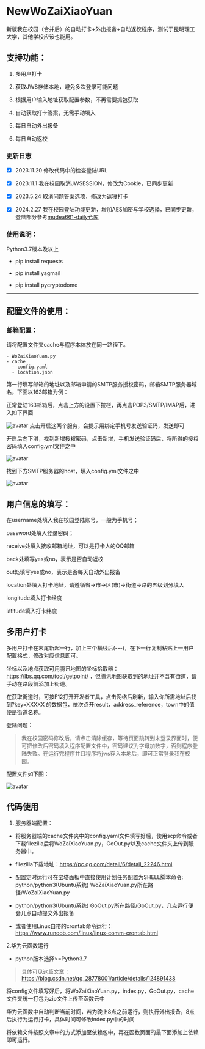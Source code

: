 # NewWoZaiXiaoYuan
新版我在校园（合并后）的自动打卡+外出报备+自动返校程序，测试于昆明理工大学，其他学校应该也能用。



## 支持功能：

1. 多用户打卡

2. 获取JWS存储本地，避免多次登录可能问题

3. 根据用户输入地址获取配置参数，不再需要抓包获取

4. 自动获取打卡答案，无需手动填入

5. 每日自动外出报备

6. 每日自动返校

### 更新日志

- [x] 2023.11.20 修改代码中的检查登陆URL
- [x] 2023.11.1 我在校园取消JWSESSION，修改为Cookie，已同步更新
- [x] 2023.5.24 取消问题答案选项，修改为返寝打卡
- [x] 2024.2.27 我在校园登陆功能更新，增加AES加密与学校选择，已同步更新，登陆部分参考[mudea661-daily仓库](https://github.com/mudea661/daily/)


### 使用说明：
Python3.7版本及以上

- pip install requests

- pip install yagmail

- pip install pycryptodome

---

## 配置文件的使用：
### 邮箱配置：
请将配置文件夹cache与程序本体放在同一路径下。

```
- WoZaiXiaoYuan.py
- cache
  - config.yaml
  - location.json
```

第一行填写邮箱的地址以及邮箱申请的SMTP服务授权密码，邮箱SMTP服务器域名，下面以163邮箱为例：

正常登陆163邮箱后，点击上方的设置下拉栏，再点击POP3/SMTP/IMAP后，进入如下界面

![avatar](https://img-blog.csdnimg.cn/aa3014630ebd4b5ea50bab59f9649070.png)
点击开启这两个服务，会提示用绑定手机号发送验证码，发送即可


开启后向下滑，找到新增授权密码，点击新增，手机发送验证码后，将所得的授权密码填入config.yml文件之中

![avatar](https://img-blog.csdnimg.cn/29ee0dea2b7d4174b2b6ff61922e06d4.png)

找到下方SMTP服务器的host，填入config.yml文件之中

![avatar](https://img-blog.csdnimg.cn/0fb29040b4b24a6a9e9da93ed4aa42a2.png)


## 用户信息的填写：
在username处填入我在校园登陆账号，一般为手机号；

password处填入登录密码；

receive处填入接收邮箱地址，可以是打卡人的QQ邮箱

back处填写yes或no，表示是否自动返校

out处填写yes或no，表示是否每天自动外出报备


location处填入打卡地址，请遵循省->市->区(市)->街道->路的五级划分填入

longitude填入打卡经度

latitude填入打卡纬度


## 多用户打卡
多用户打卡在末尾新起一行，加上三个横线后(---)，在下一行复制粘贴上一用户配置格式，修改对应信息即可。


坐标以及地点获取可用腾讯地图的坐标拾取器：https://lbs.qq.com/tool/getpoint/ ，但腾讯地图获取到的地址并不含有街道，请手动在路段前添加上街道。



在获取街道时，可按F12打开开发者工具，点击网络后刷新，输入你所需地址后找到?key=XXXXX 的数据包，依次点开result，address_reference，town中的值便是街道名称。



登陆问题：
> 我在校园密码修改后，请点击清除缓存，等待页面跳转到未登录界面时，便可把修改后密码填入程序配置文件中，密码建议为字母加数字，否则程序登陆失败。在运行完程序并且程序将jws存入本地后，即可正常登录我在校园。



配置文件如下图：

![avatar](https://img-blog.csdnimg.cn/bd053620e86a418d9d2be5b34a396bdc.png)


## 代码使用

1. 服务器端配置：

- 将服务器端的cache文件夹中的config.yaml文件填写好后，使用scp命令或者下载filezilla后将WoZaiXiaoYuan.py，GoOut.py以及cache文件夹上传到服务器中。

- filezilla下载地址：https://pc.qq.com/detail/6/detail_22246.html

- 配置定时运行可在宝塔面板中直接使用计划任务配置为SHELL脚本命令: python/python3(Ubuntu系统) WoZaiXiaoYuan.py所在路径/WoZaiXiaoYuan.py

- python/python3(Ubuntu系统) GoOut.py所在路径/GoOut.py，几点运行便会几点自动提交外出报备

- 或者使用Linux自带的crontab命令运行：https://www.runoob.com/linux/linux-comm-crontab.html


2.华为云函数运行


- python版本选择>=Python3.7

> 具体可见这篇文章：https://blog.csdn.net/qq_28778001/article/details/124891438

将config文件填写好后，将WoZaiXiaoYuan.py，index.py，GoOut.py，cache文件夹统一打包为zip文件上传至函数云中

华为云函数中自动判断当前时间，若为晚上8点之前运行，则执行外出报备，8点后执行为运行打卡，具体时间可修改index.py中的时间

将依赖文件按照文章中的方式添加至依赖包中，再在函数页面的最下面添加上依赖即可运行。
